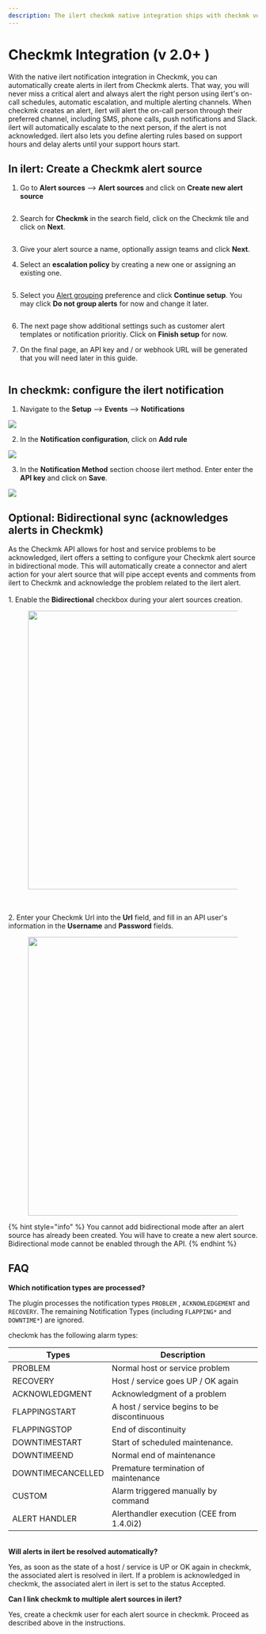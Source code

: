```yaml
---
description: The ilert checkmk native integration ships with checkmk version >= 2.0.0.
---
```


# Checkmk Integration (v 2.0+ )

With the native ilert notification integration in Checkmk, you can automatically create alerts in ilert from Checkmk alerts. That way, you will never miss a critical alert and always alert the right person using ilert's on-call schedules, automatic escalation, and multiple alerting channels. When checkmk creates an alert, ilert will alert the on-call person through their preferred channel, including SMS, phone calls, push notifications and Slack. ilert will automatically escalate to the next person, if the alert is not acknowledged. ilert also lets you define alerting rules based on support hours and delay alerts until your support hours start.

## In ilert: Create a Checkmk alert source <a href="#create-alarm-source" id="create-alarm-source"></a>

1.  Go to **Alert sources** --> **Alert sources** and click on **Create new alert source**

    <figure><img src="../../../.gitbook/assets/Screenshot 2023-08-28 at 10.21.10.png" alt=""><figcaption></figcaption></figure>
2.  Search for **Checkmk** in the search field, click on the Checkmk tile and click on **Next**.&#x20;

    <figure><img src="../../../.gitbook/assets/Screenshot 2023-08-28 at 10.24.23.png" alt=""><figcaption></figcaption></figure>
3. Give your alert source a name, optionally assign teams and click **Next**.
4.  Select an **escalation policy** by creating a new one or assigning an existing one.

    <figure><img src="../../../.gitbook/assets/Screenshot 2023-08-28 at 11.37.47.png" alt=""><figcaption></figcaption></figure>
5.  Select you [Alert grouping](../../../alerting/alert-sources.md#alert-grouping) preference and click **Continue setup**. You may click **Do not group alerts** for now and change it later.&#x20;

    <figure><img src="../../../.gitbook/assets/Screenshot 2023-08-28 at 11.38.24.png" alt=""><figcaption></figcaption></figure>
6. The next page show additional settings such as customer alert templates or notification prioritiy. Click on **Finish setup** for now.
7.  On the final page, an API key and / or webhook URL will be generated that you will need later in this guide.

    <figure><img src="../../../.gitbook/assets/Screenshot 2023-08-28 at 11.47.34 (1).png" alt=""><figcaption></figcaption></figure>

## In checkmk: configure the ilert notification <a href="#configure-ilert-plugin" id="configure-ilert-plugin"></a>

1. Navigate to the **Setup** --> **Events** --> **Notifications**

![](<../../../.gitbook/assets/Picture 1.png>)

2. In the **Notification configuration**, click on **Add rule**

![](<../../../.gitbook/assets/Picture 2.png>)

3. In the **Notification Method** section choose ilert method. Enter enter the **API key** and click on **Save**.

![](<../../../.gitbook/assets/Picture 4.png>)

## Optional: Bidirectional sync (acknowledges alerts in Checkmk)

As the Checkmk API allows for host and service problems to be acknowledged, ilert offers a setting to configure your Checkmk alert source in bidirectional mode. This will automatically create a connector and alert action for your alert source that will pipe accept events and comments from ilert to Checkmk and acknowledge the problem related to the ilert alert.\
\
1\. Enable the **Bidirectional** checkbox during your alert sources creation.&#x20;

<figure><img src="../../../.gitbook/assets/bidirectional-option.png" alt="" width="563"><figcaption></figcaption></figure>

\
\
2\. Enter your Checkmk Url into the **Url** field, and fill in an API user's information in the **Username** and **Password** fields.

<figure><img src="../../../.gitbook/assets/metadata.png" alt="" width="563"><figcaption></figcaption></figure>



{% hint style="info" %}
You cannot add bidirectional mode after an alert source has already been created. You will have to create a new alert source. Bidirectional mode cannot be enabled through the API.
{% endhint %}

## FAQ <a href="#faq" id="faq"></a>

**Which notification types are processed?**

The plugin processes the notification types `PROBLEM` , `ACKNOWLEDGEMENT` and `RECOVERY`. The remaining Notification Types (including `FLAPPING*` and `DOWNTIME*`) are ignored.

checkmk has the following alarm types:

<table><thead><tr><th>Types</th><th width="371.5">Description</th></tr></thead><tbody><tr><td>PROBLEM</td><td>Normal host or service problem</td></tr><tr><td>RECOVERY</td><td>Host / service goes UP / OK again</td></tr><tr><td>ACKNOWLEDGMENT</td><td>Acknowledgment of a problem</td></tr><tr><td>FLAPPINGSTART</td><td>A host / service begins to be discontinuous</td></tr><tr><td>FLAPPINGSTOP</td><td>End of discontinuity</td></tr><tr><td>DOWNTIMESTART</td><td>Start of scheduled maintenance.</td></tr><tr><td>DOWNTIMEEND</td><td>Normal end of maintenance</td></tr><tr><td>DOWNTIMECANCELLED</td><td>Premature termination of maintenance</td></tr><tr><td>CUSTOM</td><td>Alarm triggered manually by command</td></tr><tr><td>ALERT HANDLER</td><td>Alerthandler execution (CEE from 1.4.0i2)</td></tr></tbody></table>

\
**Will alerts in ilert be resolved automatically?**

Yes, as soon as the state of a host / service is UP or OK again in checkmk, the associated alert is resolved in ilert. If a problem is acknowledged in checkmk, the associated alert in ilert is set to the status Accepted.

**Can I link checkmk to multiple alert sources in ilert?**

Yes, create a checkmk user for each alert source in checkmk. Proceed as described above in the instructions.
